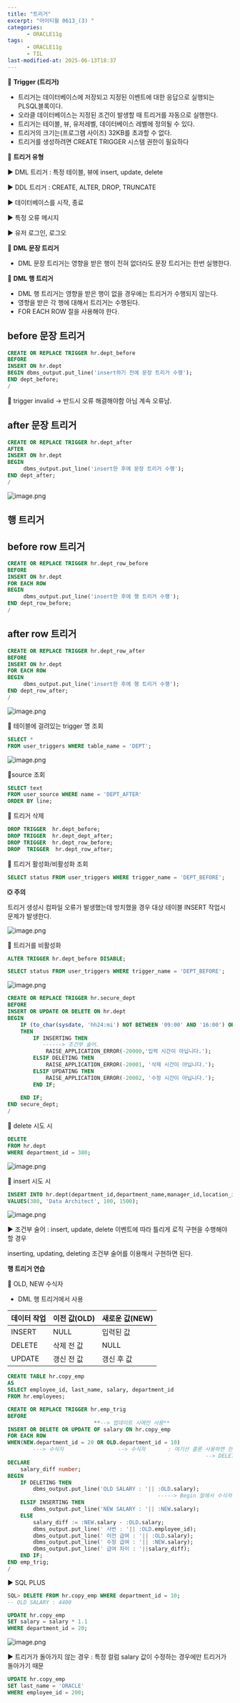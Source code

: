 ```yaml
---
title: "트리거"
excerpt: "아이티윌 0613_(3) "
categories:
      - ORACLE11g
tags:
      - ORACLE11g
      - TIL
last-modified-at: 2025-06-13T18:37
---
```



📍 **Trigger (트리거)**

- 트리거는 데이터베이스에 저장되고 지정된 이벤트에 대한 응답으로 실행되는 PLSQL블록이다.
- 오라클 데이터베이스는 지정된 조건이 발생할 때 트리거를 자동으로 실행한다.
- 트리거는 테이블, 뷰, 유저레벨, 데이터베이스 레벨에 정의될 수 있다.
- 트리거의 크기는(프로그램 사이즈) 32KB를 초과할 수 없다.
- 트리거를 생성하려면 CREATE TRIGGER 시스템 권한이 필요하다

📍 **트리거 유형**

▶️ DML 트리거 : 특정 테이블, 뷰에 insert, update, delete

▶️ DDL 트리거 : CREATE, ALTER, DROP, TRUNCATE

▶️ 데이터베이스를 시작, 종료

▶️ 특정 오류 메시지

▶️ 유저 로그인, 로그오

📍 **DML 문장 트리거**

- DML 문장 트리거는 영향을 받은 행이 전혀 없더라도 문장 트리거는 한번 실행한다.

📍 **DML 행 트리거**

- DML 행 트리거는 영향을 받은 행이 없을 경우에는 트리거가 수행되지 않는다.
- 영향을 받은 각 행에 대해서 트리거는 수행된다.
- FOR EACH ROW 절을 사용해야 한다.

## before 문장 트리거

```sql
CREATE OR REPLACE TRIGGER hr.dept_before
BEFORE
INSERT ON hr.dept 
BEGIN dbms_output.put_line('insert하기 전에 문장 트리거 수행');
END dept_before;
/
```

📍 trigger invalid → 반드시 오류 해결해야함 아님 계속 오류남.

## after 문장 트리거

```sql
CREATE OR REPLACE TRIGGER hr.dept_after
AFTER
INSERT ON hr.dept
BEGIN
	 dbms_output.put_line('insert한 후에 문장 트리거 수행');
END dept_after;
/
```

![image.png](/assets/20250613/2.png)

## 행 트리거

## before row 트리거

```sql
CREATE OR REPLACE TRIGGER hr.dept_row_before
BEFORE
INSERT ON hr.dept
FOR EACH ROW
BEGIN
	 dbms_output.put_line('insert한 후에 행 트리거 수행');
END dept_row_before;
/
```

## after row 트리거

```sql
CREATE OR REPLACE TRIGGER hr.dept_row_after
BEFORE
INSERT ON hr.dept
FOR EACH ROW
BEGIN
	 dbms_output.put_line('insert한 후에 행 트리거 수행');
END dept_row_after;
/
```

![image.png](/assets/20250613/3.png)

📍 테이블에 걸려있는 trigger 명 조회

```sql
SELECT *
FROM user_triggers WHERE table_name = 'DEPT';
```

![image.png](/assets/20250613/4.png)

📍source 조회

```sql
SELECT text 
FROM user_source WHERE name = 'DEPT_AFTER' 
ORDER BY line;
```

📍 트리거 삭제

```sql
DROP TRIGGER  hr.dept_before;
DROP TRIGGER  hr.dept_dept_after;
DROP TRIGGER  hr.dept_row_before;
DROP  TRIGGER  hr.dept_row_after;
```

📍 트리거 활성화/비활성화 조회

```sql
SELECT status FROM user_triggers WHERE trigger_name = 'DEPT_BEFORE';
```

❎ **주의**

트리거 생성시 컴파일 오류가 발생했는데 방치했을 경우 대상 테이블 INSERT 작업시 문제가 발생한다.

![image.png](/assets/20250613/5.png)

📍 트리거를 비활성화

```sql
ALTER TRIGGER hr.dept_before DISABLE;

SELECT status FROM user_triggers WHERE trigger_name = 'DEPT_BEFORE';
```

![image.png](/assets/20250613/6.png)

```sql
CREATE OR REPLACE TRIGGER hr.secure_dept
BEFORE
INSERT OR UPDATE OR DELETE ON hr.dept
BEGIN
    IF (to_char(sysdate, 'hh24:mi') NOT BETWEEN '09:00' AND '16:00') OR (to_char(sysdate, 'dy') IN ('토', '일'))
    THEN 
        IF INSERTING THEN
           ------> 조건부 술어.
            RAISE_APPLICATION_ERROR(-20000,'입력 시간이 아닙니다.');
        ELSIF DELETING THEN
            RAISE_APPLICATION_ERROR(-20001, '삭제 시간이 아닙니다.');
        ELSIF UPDATING THEN
            RAISE_APPLICATION_ERROR(-20002, '수정 시간이 아닙니다.');
        END IF;
        
    END IF;
END secure_dept;
/
```

📍 delete 시도 시 

```sql
DELETE 
FROM hr.dept
WHERE department_id = 380;
```

![image.png](/assets/20250613/7.png)

📍 insert 시도 시 

```sql
INSERT INTO hr.dept(department_id,department_name,manager_id,location_id)
VALUES(380, 'Data Architect', 100, 1500);
```

![image.png](/assets/20250613/8.png)

▶️ 조건부 술어 : insert, update, delete 이벤트에 따라 틀리게 로직 구현을 수행해야 할 경우

inserting, updating, deleting 조건부 술어를 이용해서 구현하면 된다.

**행 트리거 연습**

📍 OLD, NEW 수식자

- DML 행 트리거에서 사용

| 데이터 작업 | **이전 값(OLD)** | **새로운 값(NEW)** |
| --- | --- | --- |
| INSERT | NULL | 입력된 값 |
| DELETE | 삭제 전 값 | NULL |
| UPDATE | 갱신 전 값 | 갱신 후 값 |

```sql
CREATE TABLE hr.copy_emp
AS
SELECT employee_id, last_name, salary, department_id
FROM hr.employees;
```

```sql
CREATE OR REPLACE TRIGGER hr.emp_trig
BEFORE                     
                           **--> 업데이트 시에만 사용**  
INSERT OR DELETE OR UPDATE OF salary ON hr.copy_emp
FOR EACH ROW                                                 
WHEN(NEW.department_id = 20 OR OLD.department_id = 10)
		---> 수식자                 --> 수식자       : 여기선 콜론 사용하면 안됨.
															  --> DELETE, UPDATE 
DECLARE
    salary_diff number;
BEGIN
    IF DELETING THEN
        dbms_output.put_line('OLD SALARY : '|| :OLD.salary);
                                               -----> Begin 절에서 수식자를 사용할 때 : 붙임
    ELSIF INSERTING THEN
        dbms_output.put_line('NEW SALARY : '|| :NEW.salary);
    ELSE
        salary_diff := :NEW.salary - :OLD.salary;
        dbms_output.put_line(' 사번 : '|| :OLD.employee_id);
        dbms_output.put_line(' 이전 급여 : '|| :OLD.salary);
        dbms_output.put_line(' 수정 급여 : '|| :NEW.salary);
        dbms_output.put_line(' 급여 차이 : '||salary_diff);
    END IF;
END emp_trig;
/
```

▶️ SQL PLUS

```sql
SQL> DELETE FROM hr.copy_emp WHERE department_id = 10;
-- OLD SALARY : 4400
```

```sql
UPDATE hr.copy_emp
SET salary = salary * 1.1
WHERE department_id = 20;
```

![image.png](/assets/20250613/9.png)

▶️ 트리거가 돌아가지 않는 경우 : 특정 컬럼 salary 값이 수정하는 경우에만 트리거가 돌아가기 때문

```sql
UPDATE hr.copy_emp
SET last_name = 'ORACLE'
WHERE employee_id = 200; 
```